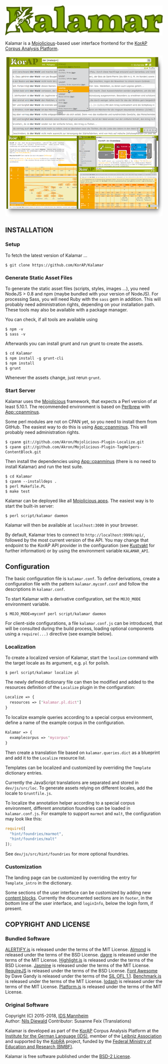 ![Kalamar](https://raw.githubusercontent.com/KorAP/Kalamar/master/dev/demo/img/kalamar.png)

Kalamar is a [Mojolicious](http://mojolicio.us/)-based user interface
frontend for the [KorAP Corpus Analysis Platform](http://korap.ids-mannheim.de/).

![Kalamar Screenshots](https://raw.githubusercontent.com/KorAP/Kalamar/master/dev/demo/img/screenshots.png)

## INSTALLATION

### Setup

To fetch the latest version of Kalamar ...

```
$ git clone https://github.com/KorAP/Kalamar
```

### Generate Static Asset Files

To generate the static asset files (scripts, styles, images ...),
you need NodeJS > 0.8 and npm (maybe bundled with your version of NodeJS).
For processing Sass, you will need Ruby with
the ```sass``` gem in addition.
This will probably need administration
rights, depending on your installation path.
These tools may also be available with a package manager.

You can check, if all tools are available using

```
$ npm -v
$ sass -v
```

Afterwards you can install grunt and run grunt to create the assets.

```
$ cd Kalamar
$ npm install -g grunt-cli
$ npm install
$ grunt
```

Whenever the assets change, just rerun ```grunt```.

### Start Server

Kalamar uses the [Mojolicious](http://mojolicio.us/) framework,
that expects a Perl version of at least 5.10.1.
The recommended environment is based on [Perlbrew](http://perlbrew.pl/)
with [App::cpanminus](http://search.cpan.org/~miyagawa/App-cpanminus/).

Some perl modules are not on CPAN yet, so you need to install them from GitHub.
The easiest way to do this is using
[App::cpanminus](http://search.cpan.org/~miyagawa/App-cpanminus/).
This will probably need administration rights.

```
$ cpanm git://github.com/Akron/Mojolicious-Plugin-Localize.git
$ cpanm git://github.com/Akron/Mojolicious-Plugin-TagHelpers-ContentBlock.git
```

Then install the dependencies using
[App::cpanminus](http://search.cpan.org/~miyagawa/App-cpanminus/)
(there is no need to install Kalamar)
and run the test suite.

```
$ cd Kalamar
$ cpanm --installdeps .
$ perl Makefile.PL
$ make test
```

Kalamar can be deployed like all
[Mojolicious apps](http://mojolicio.us/perldoc/Mojolicious/Guides/Cookbook#DEPLOYMENT).
The easiest way is to start the built-in server:

```
$ perl script/kalamar daemon
```

Kalamar will then be available at ```localhost:3000``` in your browser.

By default, Kalamar tries to connect to ```http://localhost:9999/api/```,
followed by the most current version of the API.
You may change that endpoint to the KorAP API provider in the configuration
(see [Kustvakt](https://github.com/KorAP/Kustvakt) for further information)
or by using the environment variable ```KALAMAR_API```.


## Configuration

The basic configuration file is ```kalamar.conf```. To define derivations,
create a configuration file with the pattern ```kalamar.myconf.conf``` and
follow the descriptions in ```kalamar.conf```.

To start Kalamar with a derivative configuration, set the ```MOJO_MODE```
environment variable.

```
$ MOJO_MODE=myconf perl script/kalamar daemon
```

For client-side configurations, a file ```kalamar.conf.js``` can be
introduced, that will be consulted during the build process, loading
optional components using a ```require(...)``` directive (see example below).


### Localization

To create a localized version of Kalamar, start the ```localize``` command
with the target locale as its argument, e.g. ```pl``` for polish.

```
$ perl script/kalamar localize pl
```

The newly defined dictionary file can then be modified and added to the resources
definition of the ```Localize``` plugin in the configuration:

```perl
Localize => {
  resources => ['kalamar.pl.dict']
}
```

To localize example queries according to a special corpus environment,
define a name of the example corpus in the configuration.

```perl
Kalamar => {
  examplecorpus => 'mycorpus'
}

```

Then create a translation file based on ```kalamar.queries.dict```
as a blueprint and add it to the ```Localize``` resource list.

Templates can be localized and customized by overriding
the ```Template``` dictionary entries.

Currently the JavaScript translations are separated and stored in ```dev/js/src/loc```.
To generate assets relying on different locales, add the locale to ```Gruntfile.js```.

To localize the annotation helper according to a special corpus environment,
different annotation foundries can be loaded in ```kalamar.conf.js```.
For example to support ```marmot``` and ```malt```,
the configuration may look like this:

```js
require([
  "hint/foundries/marmot",
  "hint/foundries/malt"
]);
```

See ```dev/js/src/hint/foundries``` for
more optional foundries.


### Customization

The landing page can be customized by overriding the
entry for ```Template_intro``` in the dictionary.

Some sections of the user interface can be customized
by adding new
[content blocks](https://github.com/Akron/Mojolicious-Plugin-TagHelpers-ContentBlock).
Currently the documented sections are in ```footer```,
in the bottom line of the user interface,
and ```loginInfo```, below the login form, if present.

## COPYRIGHT AND LICENSE

### Bundled Software

[ALERTIFY.js](https://fabien-d.github.io/alertify.js/)
is released under the terms of the MIT License.
[Almond](https://github.com/jrburke/almond)
is released under the terms of the BSD License.
[dagre](https://highlightjs.org/)
is released under the terms of the MIT License.
[Highlight.js](https://highlightjs.org/)
is released under the terms of the BSD License.
[Jasmine](https://jasmine.github.io/)
is released under the terms of the MIT License.
[RequireJS](http://requirejs.org/)
is released under the terms of the BSD License.
[Font Awesome](http://fontawesome.io)
by Dave Gandy
is released under the terms of the
[SIL OFL 1.1](http://scripts.sil.org/OFL).
[Benchmark.js](https://benchmarkjs.com/)
is released under the terms of the MIT License.
[lodash](https://lodash.com/)
is released under the terms of the MIT License.
[Platform.js](https://mths.be/platform/)
is released under the terms of the MIT License.


### Original Software

Copyright (C) 2015-2018, [IDS Mannheim](http://www.ids-mannheim.de/)<br>
Author: [Nils Diewald](http://nils-diewald.de/)
Contributor: Susanne Feix (Translations)

Kalamar is developed as part of the [KorAP](http://korap.ids-mannheim.de/)
Corpus Analysis Platform at the
[Institute for the German Language (IDS)](http://ids-mannheim.de/),
member of the
[Leibniz Association](https://www.leibniz-gemeinschaft.de/en/home/)
and supported by the [KobRA](http://www.kobra.tu-dortmund.de) project,
funded by the
[Federal Ministry of Education and Research (BMBF)](http://www.bmbf.de/en/).

Kalamar is free software published under the
[BSD-2 License](https://raw.githubusercontent.com/KorAP/Kalamar/master/LICENSE).
